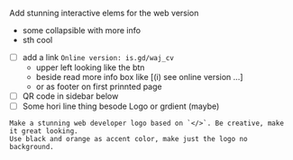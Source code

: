 
Add stunning interactive elems for the web version

- some collapsible with more info
- sth cool
- [ ] add a link `Online version: is.gd/waj_cv`
  - upper left looking like the btn
  - beside read more info box like [(i) see online version ...]
  - or as footer on first prinnted page
- [ ] QR code in sidebar below
- [ ] Some hori line thing besode Logo or grdient (maybe)

```
Make a stunning web developer logo based on `</>`. Be creative, make it great looking.
Use black and orange as accent color, make just the logo no background.
```
